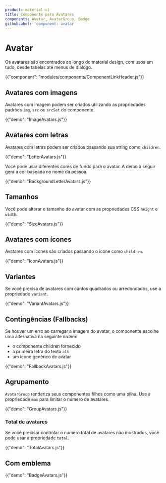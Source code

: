 ```yaml
---
product: material-ui
title: Componente para Avatares
components: Avatar, AvatarGroup, Badge
githubLabel: 'component: avatar'
---
```


# Avatar

<p class="description">Os avatares são encontrados ao longo do material design, com usos em tudo, desde tabelas até menus de diálogo.</p>

{{"component": "modules/components/ComponentLinkHeader.js"}}

## Avatares com imagens

Avatares com imagem podem ser criados utilizando as propriedades padrões `img`, `src` ou `srcSet` do componente.

{{"demo": "ImageAvatars.js"}}

## Avatares com letras

Avatares com letras podem ser criados passando sua string como `children`.

{{"demo": "LetterAvatars.js"}}

Você pode usar diferentes cores de fundo para o avatar. A demo a seguir gera a cor baseada no nome da pessoa.

{{"demo": "BackgroundLetterAvatars.js"}}

## Tamanhos

Você pode alterar o tamanho do avatar com as propriedades CSS `height` e `width`.

{{"demo": "SizeAvatars.js"}}

## Avatares com ícones

Avatares com ícones são criados passando o ícone como `children`.

{{"demo": "IconAvatars.js"}}

## Variantes

Se você precisa de avatares com cantos quadrados ou arredondados, use a propriedade `variant`.

{{"demo": "VariantAvatars.js"}}

## Contingências (Fallbacks)

Se houver um erro ao carregar a imagem do avatar, o componente escolhe uma alternativa na seguinte ordem:

- o componente children fornecido
- a primeira letra do texto `alt`
- um ícone genérico de avatar

{{"demo": "FallbackAvatars.js"}}

## Agrupamento

`AvatarGroup` renderiza seus componentes filhos como uma pilha. Use a propriedade `max` para limitar o número de avatares.

{{"demo": "GroupAvatars.js"}}

### Total de avatares

Se você precisar controlar o número total de avatares não mostrados, você pode usar a propriedade `total`.

{{"demo": "TotalAvatars.js"}}

## Com emblema

{{"demo": "BadgeAvatars.js"}}
